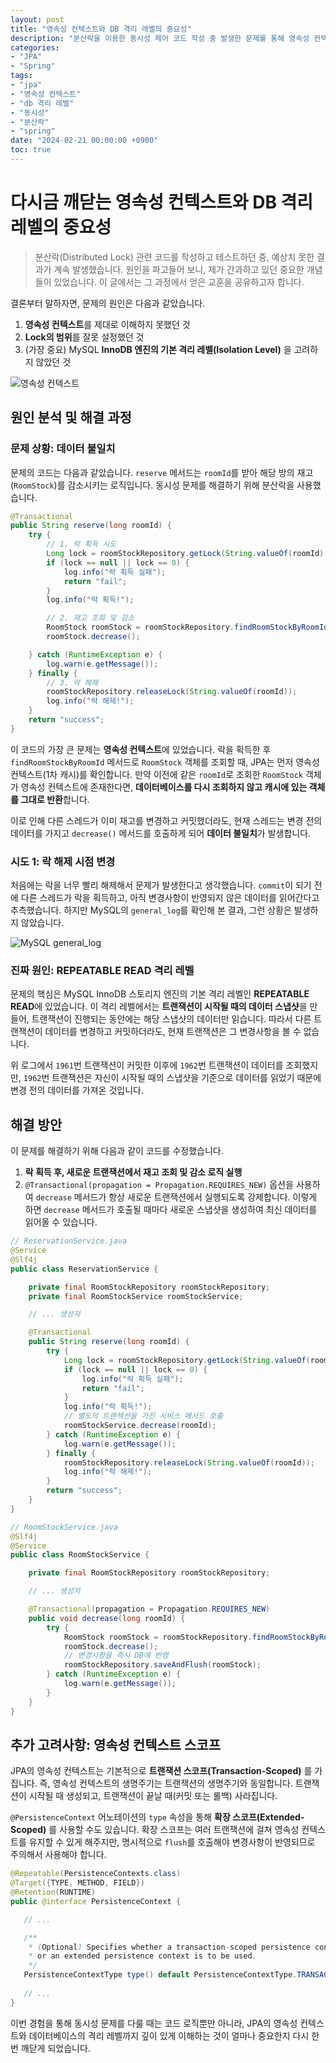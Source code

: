 ```yaml
---
layout: post
title: "영속성 컨텍스트와 DB 격리 레벨의 중요성"
description: "분산락을 이용한 동시성 제어 코드 작성 중 발생한 문제를 통해 영속성 컨텍스트와 DB 격리 레벨의 중요성을 다시 한번 깨달았습니다. 문제 원인 분석과 해결 과정을 공유합니다."
categories:
- "JPA"
- "Spring"
tags:
- "jpa"
- "영속성 컨텍스트"
- "db 격리 레벨"
- "동시성"
- "분산락"
- "spring"
date: "2024-02-21 00:00:00 +0900"
toc: true
---
```


# 다시금 깨닫는 영속성 컨텍스트와 DB 격리 레벨의 중요성

> 분산락(Distributed Lock) 관련 코드를 작성하고 테스트하던 중, 예상치 못한 결과가 계속 발생했습니다. 원인을 파고들어 보니, 제가 간과하고 있던 중요한 개념들이 있었습니다. 이 글에서는 그 과정에서 얻은 교훈을 공유하고자 합니다.

결론부터 말하자면, 문제의 원인은 다음과 같았습니다.

1.  **영속성 컨텍스트**를 제대로 이해하지 못했던 것
2.  **Lock의 범위**를 잘못 설정했던 것
3.  (가장 중요) MySQL **InnoDB 엔진의 기본 격리 레벨(Isolation Level)** 을 고려하지 않았던 것

![영속성 컨텍스트](/assets/images/persistence_context.png)

## 원인 분석 및 해결 과정

### 문제 상황: 데이터 불일치

문제의 코드는 다음과 같았습니다. `reserve` 메서드는 `roomId`를 받아 해당 방의 재고(`RoomStock`)를 감소시키는 로직입니다. 동시성 문제를 해결하기 위해 분산락을 사용했습니다.

```java
@Transactional
public String reserve(long roomId) {
    try {
        // 1. 락 획득 시도
        Long lock = roomStockRepository.getLock(String.valueOf(roomId), 1);
        if (lock == null || lock == 0) {
            log.info("락 획득 실패");
            return "fail";
        }
        log.info("락 획득!");

        // 2. 재고 조회 및 감소
        RoomStock roomStock = roomStockRepository.findRoomStockByRoomId(roomId).orElseThrow();
        roomStock.decrease();

    } catch (RuntimeException e) {
        log.warn(e.getMessage());
    } finally {
        // 3. 락 해제
        roomStockRepository.releaseLock(String.valueOf(roomId));
        log.info("락 해제!");
    }
    return "success";
}
```

이 코드의 가장 큰 문제는 **영속성 컨텍스트**에 있었습니다. 락을 획득한 후 `findRoomStockByRoomId` 메서드로 `RoomStock` 객체를 조회할 때, JPA는 먼저 영속성 컨텍스트(1차 캐시)를 확인합니다. 만약 이전에 같은 `roomId`로 조회한 `RoomStock` 객체가 영속성 컨텍스트에 존재한다면, **데이터베이스를 다시 조회하지 않고 캐시에 있는 객체를 그대로 반환**합니다.

이로 인해 다른 스레드가 이미 재고를 변경하고 커밋했더라도, 현재 스레드는 변경 전의 데이터를 가지고 `decrease()` 메서드를 호출하게 되어 **데이터 불일치**가 발생합니다.

### 시도 1: 락 해제 시점 변경

처음에는 락을 너무 빨리 해제해서 문제가 발생한다고 생각했습니다. `commit`이 되기 전에 다른 스레드가 락을 획득하고, 아직 변경사항이 반영되지 않은 데이터를 읽어간다고 추측했습니다. 하지만 MySQL의 `general_log`를 확인해 본 결과, 그런 상황은 발생하지 않았습니다.

![MySQL general_log](/assets/images/img.png)

### 진짜 원인: REPEATABLE READ 격리 레벨

문제의 핵심은 MySQL InnoDB 스토리지 엔진의 기본 격리 레벨인 **REPEATABLE READ**에 있었습니다. 이 격리 레벨에서는 **트랜잭션이 시작될 때의 데이터 스냅샷**을 만들어, 트랜잭션이 진행되는 동안에는 해당 스냅샷의 데이터만 읽습니다. 따라서 다른 트랜잭션이 데이터를 변경하고 커밋하더라도, 현재 트랜잭션은 그 변경사항을 볼 수 없습니다.

위 로그에서 `1961`번 트랜잭션이 커밋한 이후에 `1962`번 트랜잭션이 데이터를 조회했지만, `1962`번 트랜잭션은 자신이 시작될 때의 스냅샷을 기준으로 데이터를 읽었기 때문에 변경 전의 데이터를 가져온 것입니다.

## 해결 방안

이 문제를 해결하기 위해 다음과 같이 코드를 수정했습니다.

1.  **락 획득 후, 새로운 트랜잭션에서 재고 조회 및 감소 로직 실행**
2.  `@Transactional(propagation = Propagation.REQUIRES_NEW)` 옵션을 사용하여 `decrease` 메서드가 항상 새로운 트랜잭션에서 실행되도록 강제합니다. 이렇게 하면 `decrease` 메서드가 호출될 때마다 새로운 스냅샷을 생성하여 최신 데이터를 읽어올 수 있습니다.

```java
// ReservationService.java
@Service
@Slf4j
public class ReservationService {

    private final RoomStockRepository roomStockRepository;
    private final RoomStockService roomStockService;

    // ... 생성자

    @Transactional
    public String reserve(long roomId) {
        try {
            Long lock = roomStockRepository.getLock(String.valueOf(roomId), 1);
            if (lock == null || lock == 0) {
                log.info("락 획득 실패");
                return "fail";
            }
            log.info("락 획득!");
            // 별도의 트랜잭션을 가진 서비스 메서드 호출
            roomStockService.decrease(roomId);
        } catch (RuntimeException e) {
            log.warn(e.getMessage());
        } finally {
            roomStockRepository.releaseLock(String.valueOf(roomId));
            log.info("락 해제!");
        }
        return "success";
    }
}

// RoomStockService.java
@Slf4j
@Service
public class RoomStockService {

    private final RoomStockRepository roomStockRepository;

    // ... 생성자

    @Transactional(propagation = Propagation.REQUIRES_NEW)
    public void decrease(long roomId) {
        try {
            RoomStock roomStock = roomStockRepository.findRoomStockByRoomId(roomId).orElseThrow();
            roomStock.decrease();
            // 변경사항을 즉시 DB에 반영
            roomStockRepository.saveAndFlush(roomStock);
        } catch (RuntimeException e) {
            log.warn(e.getMessage());
        }
    }
}
```

## 추가 고려사항: 영속성 컨텍스트 스코프

JPA의 영속성 컨텍스트는 기본적으로 **트랜잭션 스코프(Transaction-Scoped)** 를 가집니다. 즉, 영속성 컨텍스트의 생명주기는 트랜잭션의 생명주기와 동일합니다. 트랜잭션이 시작될 때 생성되고, 트랜잭션이 끝날 때(커밋 또는 롤백) 사라집니다.

`@PersistenceContext` 어노테이션의 `type` 속성을 통해 **확장 스코프(Extended-Scoped)** 를 사용할 수도 있습니다. 확장 스코프는 여러 트랜잭션에 걸쳐 영속성 컨텍스트를 유지할 수 있게 해주지만, 명시적으로 `flush`를 호출해야 변경사항이 반영되므로 주의해서 사용해야 합니다.

```java
@Repeatable(PersistenceContexts.class)
@Target({TYPE, METHOD, FIELD})
@Retention(RUNTIME)
public @interface PersistenceContext {

   // ...

   /**
    * (Optional) Specifies whether a transaction-scoped persistence context 
    * or an extended persistence context is to be used.
    */
   PersistenceContextType type() default PersistenceContextType.TRANSACTION;
   
   // ...
}
```

이번 경험을 통해 동시성 문제를 다룰 때는 코드 로직뿐만 아니라, JPA의 영속성 컨텍스트와 데이터베이스의 격리 레벨까지 깊이 있게 이해하는 것이 얼마나 중요한지 다시 한번 깨닫게 되었습니다.
